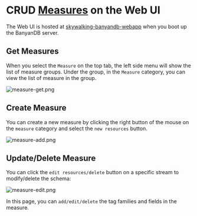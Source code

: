 # CRUD [Measures](../../../concept/data-model.md#measures) on the Web UI
The Web UI is hosted at [skywalking-banyandb-webapp](http://localhost:17913/) when you boot up the BanyanDB server.

## Get Measures
When you select the `Measure` on the top tab, the left side menu will show the list of measure groups.
Under the group, in the `Measure` category, you can view the list of measure in the group.

![measure-get.png](https://skywalking.apache.org/doc-graph/banyandb/v0.7.0/web-ui/measure-get.png)

## Create Measure
You can create a new measure by clicking the right button of the mouse on the `measure` category and select the `new resources` button.

![measure-add.png](https://skywalking.apache.org/doc-graph/banyandb/v0.7.0/web-ui/measure-add.png)

## Update/Delete Measure
You can click the `edit resources/delete` button on a specific stream to modify/delete the schema:

![measure-edit.png](https://skywalking.apache.org/doc-graph/banyandb/v0.7.0/web-ui/measure-edit.png)

In this page, you can `add/edit/delete` the tag families and fields in the measure. 